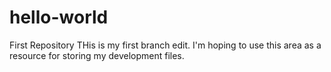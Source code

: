 # hello-world
First Repository
THis is my first branch edit.  I'm hoping to use this area as a resource for storing my development files.
